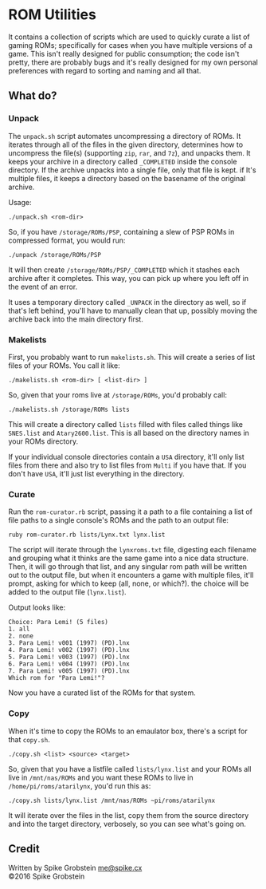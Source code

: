 # ROM Utilities

It contains a collection of scripts which are used to quickly curate a list of gaming ROMs; specifically for cases
when you have multiple versions of a game. This isn't really designed for public consumption; the code isn't
pretty, there are probably bugs and it's really designed for my own personal preferences with regard to
sorting and naming and all that.

## What do?

### Unpack

The `unpack.sh` script automates uncompressing a directory of ROMs. It iterates through all of the files in
the given directory, determines how to uncompress the file(s) (supporting `zip`, `rar`, and `7z`), and unpacks
them. It keeps your archive in a directory called `_COMPLETED` inside the console directory. If the archive
unpacks into a single file, only that file is kept. if It's multiple files, it keeps a directory based on the
basename of the original archive.

Usage:

    ./unpack.sh <rom-dir>

So, if you have `/storage/ROMs/PSP`, containing a slew of PSP ROMs in compressed format, you would run:

    ./unpack /storage/ROMs/PSP

It will then create `/storage/ROMs/PSP/_COMPLETED` which it stashes each archive after it completes. This way,
you can pick up where you left off in the event of an error.

It uses a temporary directory called `_UNPACK` in the directory as well, so if that's left behind, you'll have
to manually clean that up, possibly moving the archive back into the main directory first.

### Makelists

First, you probably want to run `makelists.sh`. This will create a series of list files of your ROMs. You call
it like:

    ./makelists.sh <rom-dir> [ <list-dir> ]

So, given that your roms live at `/storage/ROMs`, you'd probably call:

    ./makelists.sh /storage/ROMs lists

This will create a directory called `lists` filled with files called things like `SNES.list` and
`Atary2600.list`. This is all based on the directory names in your ROMs directory.

If your individual console directories contain a `USA` directory, it'll only list files from there and also
try to list files from `Multi` if you have that. If you don't have `USA`, it'll just list everything in the
directory.

### Curate

Run the `rom-curator.rb` script, passing it a path to a file containing a list of file paths to a single
console's ROMs and the path to an output file:

    ruby rom-curator.rb lists/Lynx.txt lynx.list

The script will iterate through the `lynxroms.txt` file, digesting each filename and grouping what it thinks
are the same game into a nice data structure. Then, it will go through that list, and any singular rom path
will be written out to the output file, but when it encounters a game with multiple files, it'll prompt,
asking for which to keep (all, none, or which?). the choice will be added to the output file (`lynx.list`).

Output looks like:

    Choice: Para Lemi! (5 files)
    1. all
    2. none
    3. Para Lemi! v001 (1997) (PD).lnx
    4. Para Lemi! v002 (1997) (PD).lnx
    5. Para Lemi! v003 (1997) (PD).lnx
    6. Para Lemi! v004 (1997) (PD).lnx
    7. Para Lemi! v005 (1997) (PD).lnx
    Which rom for "Para Lemi!"?

Now you have a curated list of the ROMs for that system.

### Copy

When it's time to copy the ROMs to an emaulator box, there's a script for that `copy.sh`.

    ./copy.sh <list> <source> <target>

So, given that you have a listfile called `lists/lynx.list` and your ROMs all live in `/mnt/nas/ROMs` and
you want these ROMs to live in `/home/pi/roms/atarilynx`, you'd run this as:

    ./copy.sh lists/lynx.list /mnt/nas/ROMs ~pi/roms/atarilynx

It will iterate over the files in the list, copy them from the source directory and into the target directory,
verbosely, so you can see what's going on.

## Credit

Written by Spike Grobstein <me@spike.cx>  
&copy;2016 Spike Grobstein
